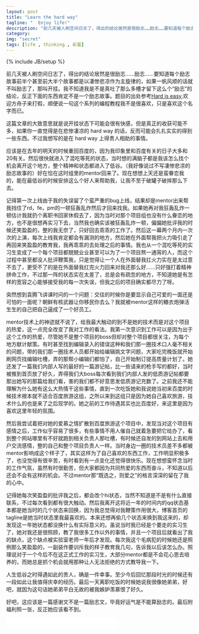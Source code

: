 ```yaml
---
layout: post
title: "Learn the hard way"
tagline: "  Enjoy life!"
description: "前几天被人刷空间日志了，得出的结论居然是很励志……励志……要知道每个励志故事前半个甚至前大半个故事都是以凄惨悲凉作为主旋律的，如果一帆风顺的话就不叫励志了，那叫开挂。"
category: 
img: "secret"
tags: [life , thinking , 彩蛋]
---
```

{% include JB/setup %}
<div>
<p>
	前几天被人刷空间日志了，得出的结论居然是很励志……励志……要知道每个励志故事前半个甚至前大半个故事都是以凄惨悲凉作为主旋律的，如果一帆风顺的话就不叫励志了，那叫开挂。我不知道我是不是真吐了那么多槽才留下这么个“励志”的结论，反正下面的东西肯定不是一个励志故事。题目的出处参考<a href="http://learnpythonthehardway.org/book/intro.html">Hard is easy</a>,欢迎方舟子来打假，顺便说一句这个系列的编程教程我不是很喜欢，只是喜欢这个名字而已。
</p>
<p>
	这篇文章的大致意思就是说开挂状态下可能会很有快感，但是真正的收获可能不多，如果你一直觉得是在悲惨凄凉的 hard way 的话，反而可能会扎扎实实的得到一些东西。不过我想写的是在 hard way 上得贵人相助的事情。
</p>
<p>
	应该是在去年的明天的时候重回百度的，因为我印象里和百度有关的日子大多和20有关。然后很快就进入了混吃等死的状态，当时想的满脑子都是我该怎么找个机会离开这个地方，整个精神和状态都进入了低谷。（我好像说过不写凄惨悲凉的励志故事的）好在恰在这时组里的mentor回来了。现在想想上天还是蛮眷恋我的，能在最低谷的时候安排这么个好人来帮助我，让我不至于破罐子破摔那么下去。
</p>
<p>
    记得第一次上线由于我的失误留了个蛮严重的bug上线，结果却是mentor出来帮我挡住了rd，fe，pm的一顿狂轰乱炸然后才回来找我。如果她再对我狂轰乱炸一顿估计我就扔个离职书回家休假去了，因为当时对那个项目组也没有什么眷恋的地方，也不是很想再实习下去，当然我也确实该被狂轰乱炸一顿，偏偏她批评我的时候还笑盈盈的，整的我无奈了，只好回去乖乖的工作了。然后这一幕两个月内一次次的上演，每次上线我肯定都会有漏测的地方，然后她在外面帮我把火力吸引走了再回来笑盈盈的教育我，我再乖乖的去处理之后的事情。我也从一个混吃等死的实习生变成了一个每个项目都兢兢业业甚至可以为了一个项目熬一通宵的人，而这个过程中甚至都没人批评鞭策我，只是觉得让一个人在外面替我扛火力实在是太过意不去了，更受不了的是在外面替我扛完火力回来对我还那么好……只好强打着精神拼命工作，不过那一阵的状态实在太差了，总是会有疏忽的地方，不知道她是有怎样的宽容之心能够接受我的每一次失误，但我之后的项目确实都尽力了呀。
</p>
<p>
	突然想到袁腾飞讲课时问的一个问题：交往的时候你是要显示自己可爱的一面还是可怕的一面呢？朝鲜有核武器让你移民你去么？我就被mentor这样的糖衣炮弹活生生的自己把自己逼成了一个好员工。
</p>
<p>
	mentor技术上的神迹就不说了，给我最大触动的到不是她的技术而是对这个项目的热爱，这一点完全改变了我对工作的看法。我第一次意识到工作可以是因为出于这个工作的热爱，尽管她不是整个项目的boss但却对整个项目都很关注，为每个地方献计献策。有时甚至找到编辑录入的错误这种和我们那一圈技术口人毫不相关的问题，带的我们那一圈技术人员都开始给编辑挑文字问题，大家吃完晚饭就开始刷网页找编辑吐槽，弄的那帮小编辑们都怕了，自己开始制订提高质量计划了。她还发了一篇我们内部人写的最好的一篇游记帖，比一些请来的枪手写的都好，当时被推到首页放了好久，弄得我们大boss每次看到我们内部人发的低质游记帖都要那出她写的那篇给我们看，害的我们都不好意思发低质游记充数了。之前我还不能理解为什么她有这么大热情干这些事情，直到一次吃饭她和我说她当初来百度的时候技术根本就不适合百度旅游这组，之所以来到这组只是因为她自己喜欢旅游，技术什么的也是来了之后现学的。她之前的工作待遇其实也比百度好，来这里是因为喜欢这里年轻的氛围。
</p>
<p>
	然后我尝试着把对她的爱慕之情扩散到百度旅游这个项目中，发现当对这个项目有感情之后，工作似乎容易了很多，有些事情不用人催自己就着急要把它给办了，看到整个网站哪里有不好就跑到相关负责人那吐槽，有时候还自发的到网站上去和用户交流感情，整的自己和整个项目负责人一样。当时身边一圈的技术员差不多都被mentor影响成这个样子了，其实这样为了自己喜欢的东西工作，工作明显积极多了，也没觉得有很辛苦，有时看到有一点变化还觉得很快乐。现在想想蛮怀念当时的工作气氛，虽然有时很勤苦，但大家都因为共同热爱的东西而奋斗，不知道以后还会不会有这样的机会。不过mentor那“既选之，则爱之”的格言深深的留在了我的心中。
</p>
<p>
	记得她每次笑盈盈的批评我之后，都会改个hi状态，当然不知道是不是有什么直接联系，不过每次看到都有很大触动。然后我离开这将近一年的时间内的qq状态基本都是她当时的几个状态来回换，因为我总觉得对我鞭策作用很大，博客首页的tagline是她当时状态里我最喜欢的。本来还想再偷几个状态来换到我这来的，却发现这一年她状态都没换什么有实际意义的。虽说当时我已经是个要走的实习生了，她对我还是很照顾，教了我很多工作以外的事情，并且一个项目后就看出了我的缺点，这个缺点被实验室老师一年后才发现。每次我这个毛病犯的时候她还是照例那么笑盈盈的，一副装作要训斥我的样子教育我几句，告诉我以后该怎么办。照理说对于一个今后不在这正式工作的实习生，大部分mentor都是不会花心思去培养的，而她总是抓个机会就用那种让人无法拒绝的方式教导我一下。
</p>
<p>
	人生低谷之时得遇如此的贵人，确是一件幸事。至少今后回忆那段时光的时候还有一段如此让我值得庆幸的经历。最后一天离职吃饭的时候她说我很像她弟弟，好吧，就因为这句话她弟弟平白无故的被我嫉妒羡慕恨了好久。
</p>
<p>好吧，这应该是一篇感谢文不是一篇励志文，毕竟好运气是不能算励志的。最后附福利照一张，反正她应该看不到。</p>
<img src="http://lh3.googleusercontent.com/-DYaJQ6JpCmE/T-B3LMpyzAI/AAAAAAAAAS4/rqNrgDZgDcU/s1024/bd704260496954be8cb10d07.jpg" alt="">
</div>
<embed height="30" loop="true"  autostart="true"   starttime="00:01"  controls="ControlPanel"  src="/audio/LetItBe.mp3"></embed>
